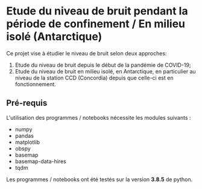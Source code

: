 # Etude du niveau de bruit pendant la période de confinement / En milieu isolé (Antarctique)
Ce projet vise à étudier le niveau de bruit selon deux approches:
1. Etude du niveau de bruit depuis le début de la pandémie de COVID-19;
2. Etude du niveau de bruit en milieu isolé, en Antarctique, en particulier au niveau de la station CCD (Concordia) depuis que celle-ci est en fonctionnement.

## Pré-requis
L'utilisation des programmes / notebooks nécessite les modules suivants :
- numpy
- pandas
- matplotlib
- obspy
- basemap
- basemap-data-hires
- tqdm

Les programmes / notebooks ont été testés sur la version **3.8.5** de python.
